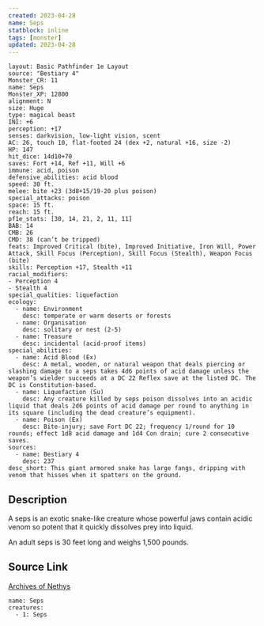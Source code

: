 ```yaml
---
created: 2023-04-28
name: Seps
statblock: inline
tags: [monster]
updated: 2023-04-28
---
```

```statblock
layout: Basic Pathfinder 1e Layout
source: "Bestiary 4"
Monster_CR: 11
name: Seps
Monster_XP: 12800
alignment: N
size: Huge
type: magical beast
INI: +6
perception: +17
senses: darkvision, low-light vision, scent
AC: 26, touch 10, flat-footed 24 (dex +2, natural +16, size -2)
HP: 147
hit_dice: 14d10+70
saves: Fort +14, Ref +11, Will +6
immune: acid, poison
defensive_abilities: acid blood
speed: 30 ft.
melee: bite +23 (3d8+15/19-20 plus poison)
special_attacks: poison
space: 15 ft.
reach: 15 ft.
pf1e_stats: [30, 14, 21, 2, 11, 11]
BAB: 14
CMB: 26
CMD: 38 (can’t be tripped)
feats: Improved Critical (bite), Improved Initiative, Iron Will, Power Attack, Skill Focus (Perception), Skill Focus (Stealth), Weapon Focus (bite)
skills: Perception +17, Stealth +11
racial_modifiers:
- Perception 4
- Stealth 4
special_qualities: liquefaction
ecology:
  - name: Environment
    desc: temperate or warm deserts or forests
  - name: Organisation
    desc: solitary or nest (2-5)
  - name: Treasure
    desc: incidental (acid-proof items)
special_abilities:
  - name: Acid Blood (Ex)
    desc: A metal, wooden, or natural weapon that deals piercing or slashing damage to a seps takes 4d6 points of acid damage unless the weapon’s wielder succeeds at a DC 22 Reflex save at the listed DC. The DC is Constitution-based.
  - name: Liquefaction (Su)
    desc: Any creature killed by seps poison dissolves into an acidic liquid that deals 2d6 points of acid damage per round to anything in its square (including the dead creature’s equipment).
  - name: Poison (Ex)
    desc: Bite-injury; save Fort DC 22; frequency 1/round for 10 rounds; effect 1d8 acid damage and 1d4 Con drain; cure 2 consecutive saves.
sources:
  - name: Bestiary 4
    desc: 237
desc_short: This giant armored snake has large fangs, dripping with venom that hisses when it spatters on the ground.
```
## Description
A seps is an exotic snake-like creature whose powerful jaws contain acidic venom so potent that it quickly dissolves prey into liquid.

An adult seps is 30 feet long and weighs 1,500 pounds.
## Source Link
[Archives of Nethys](https://aonprd.com/MonsterDisplay.aspx?ItemName=Seps)
```encounter-table
name: Seps
creatures:
  - 1: Seps
```
